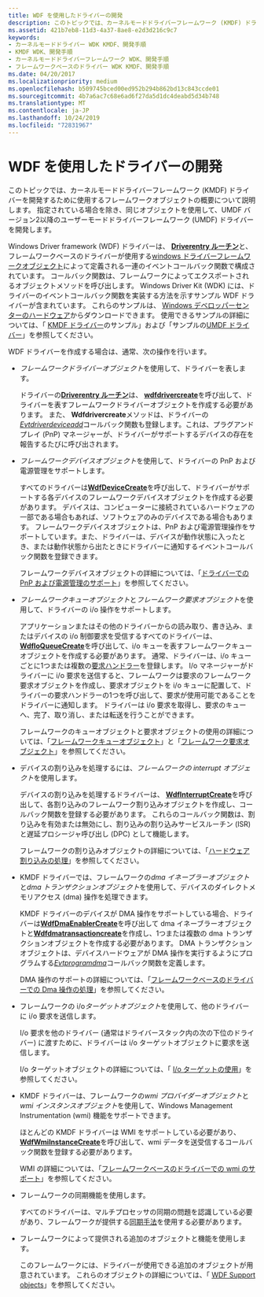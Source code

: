```yaml
---
title: WDF を使用したドライバーの開発
description: このトピックでは、カーネルモードドライバーフレームワーク (KMDF) ドライバーを開発するために使用するフレームワークオブジェクトの概要について説明します。
ms.assetid: 421b7eb8-11d3-4a37-8ae8-e2d3d216c9c7
keywords:
- カーネルモードドライバー WDK KMDF、開発手順
- KMDF WDK、開発手順
- カーネルモードドライバーフレームワーク WDK、開発手順
- フレームワークベースのドライバー WDK KMDF、開発手順
ms.date: 04/20/2017
ms.localizationpriority: medium
ms.openlocfilehash: b509745bced00ed952b294b862bd13c843ccde01
ms.sourcegitcommit: 4b7a6ac7c68e6ad6f27da5d1dc4deabd5d34b748
ms.translationtype: MT
ms.contentlocale: ja-JP
ms.lasthandoff: 10/24/2019
ms.locfileid: "72831967"
---
```

# <a name="using-wdf-to-develop-a-driver"></a>WDF を使用したドライバーの開発


このトピックでは、カーネルモードドライバーフレームワーク (KMDF) ドライバーを開発するために使用するフレームワークオブジェクトの概要について説明します。 指定されている場合を除き、同じオブジェクトを使用して、UMDF バージョン2以降のユーザーモードドライバーフレームワーク (UMDF) ドライバーを開発します。

Windows Driver framework (WDF) ドライバーは、 [**Driverentry ルーチン**](https://docs.microsoft.com/windows-hardware/drivers/wdf/driverentry-for-kmdf-drivers)と、フレームワークベースのドライバーが使用する[windows ドライバーフレームワークオブジェクト](wdf-objects.md)によって定義される一連のイベントコールバック関数で構成されています。 コールバック関数は、フレームワークによってエクスポートされるオブジェクトメソッドを呼び出します。 Windows Driver Kit (WDK) には、ドライバーのイベントコールバック関数を実装する方法を示すサンプル WDF ドライバーが含まれています。 これらのサンプルは、 [Windows デベロッパーセンターのハードウェア](https://go.microsoft.com/fwlink/p/?linkid=256387)からダウンロードできます。 使用できるサンプルの詳細については、「 [KMDF ドライバー](sample-kmdf-drivers.md)のサンプル」および「サンプルの[UMDF ドライバー](sample-umdf-drivers.md)」を参照してください。

WDF ドライバーを作成する場合は、通常、次の操作を行います。

-   *フレームワークドライバーオブジェクト*を使用して、ドライバーを表します。

    ドライバーの[**Driverentry ルーチン**](https://docs.microsoft.com/windows-hardware/drivers/wdf/driverentry-for-kmdf-drivers)は、 [**wdfdrivercreate**](https://docs.microsoft.com/windows-hardware/drivers/ddi/wdfdriver/nf-wdfdriver-wdfdrivercreate)を呼び出して、ドライバーを表すフレームワークドライバーオブジェクトを作成する必要があります。 また、 **Wdfdrivercreate**メソッドは、ドライバーの[*Evtdriverdeviceadd*](https://docs.microsoft.com/windows-hardware/drivers/ddi/wdfdriver/nc-wdfdriver-evt_wdf_driver_device_add)コールバック関数も登録します。これは、プラグアンドプレイ (PnP) マネージャーが、ドライバーがサポートするデバイスの存在を報告するたびに呼び出されます。

-   *フレームワークデバイスオブジェクト*を使用して、ドライバーの PnP および電源管理をサポートします。

    すべてのドライバーは[**WdfDeviceCreate**](https://docs.microsoft.com/windows-hardware/drivers/ddi/wdfdevice/nf-wdfdevice-wdfdevicecreate)を呼び出して、ドライバーがサポートする各デバイスのフレームワークデバイスオブジェクトを作成する必要があります。 デバイスは、コンピューターに接続されているハードウェアの一部である場合もあれば、ソフトウェアのみのデバイスである場合もあります。 フレームワークデバイスオブジェクトは、PnP および電源管理操作をサポートしています。また、ドライバーは、デバイスが動作状態に入ったとき、または動作状態から出たときにドライバーに通知するイベントコールバック関数を登録できます。

    フレームワークデバイスオブジェクトの詳細については、「[ドライバーでの PnP および電源管理のサポート](supporting-pnp-and-power-management-in-your-driver.md)」を参照してください。

-   *フレームワークキューオブジェクト*と*フレームワーク要求オブジェクト*を使用して、ドライバーの i/o 操作をサポートします。

    アプリケーションまたはその他のドライバーからの読み取り、書き込み、またはデバイスの i/o 制御要求を受信するすべてのドライバーは、 [**WdfIoQueueCreate**](https://docs.microsoft.com/windows-hardware/drivers/ddi/wdfio/nf-wdfio-wdfioqueuecreate)を呼び出して、i/o キューを表すフレームワークキューオブジェクトを作成する必要があります。 通常、ドライバーは、i/o キューごとに1つまたは複数の[要求ハンドラー](request-handlers.md)を登録します。 I/o マネージャーがドライバーに i/o 要求を送信すると、フレームワークは要求のフレームワーク要求オブジェクトを作成し、要求オブジェクトを i/o キューに配置して、ドライバーの要求ハンドラーの1つを呼び出して、要求が使用可能であることをドライバーに通知します。 ドライバーは i/o 要求を取得し、要求のキューへ、完了、取り消し、または転送を行うことができます。

    フレームワークのキューオブジェクトと要求オブジェクトの使用の詳細については、「[フレームワークキューオブジェクト](framework-queue-objects.md)」と「[フレームワーク要求オブジェクト](framework-request-objects.md)」を参照してください。

-   デバイスの割り込みを処理するには、*フレームワークの interrupt オブジェクト*を使用します。

    デバイスの割り込みを処理するドライバーは、 [**WdfInterruptCreate**](https://docs.microsoft.com/windows-hardware/drivers/ddi/wdfinterrupt/nf-wdfinterrupt-wdfinterruptcreate)を呼び出して、各割り込みのフレームワーク割り込みオブジェクトを作成し、コールバック関数を登録する必要があります。 これらのコールバック関数は、割り込みを有効または無効にし、割り込みの割り込みサービスルーチン (ISR) と遅延プロシージャ呼び出し (DPC) として機能します。

    フレームワークの割り込みオブジェクトの詳細については、「[ハードウェア割り込みの処理](handling-hardware-interrupts.md)」を参照してください。

-   KMDF ドライバーでは、フレームワークの*dma イネーブラーオブジェクト*と*dma トランザクションオブジェクト*を使用して、デバイスのダイレクトメモリアクセス (dma) 操作を処理できます。

    KMDF ドライバーのデバイスが DMA 操作をサポートしている場合、ドライバーは[**WdfDmaEnablerCreate**](https://docs.microsoft.com/windows-hardware/drivers/ddi/wdfdmaenabler/nf-wdfdmaenabler-wdfdmaenablercreate)を呼び出して dma イネーブラーオブジェクトと[**Wdfdmatransactioncreate**](https://docs.microsoft.com/windows-hardware/drivers/ddi/wdfdmatransaction/nf-wdfdmatransaction-wdfdmatransactioncreate)を作成し、1つまたは複数の dma トランザクションオブジェクトを作成する必要があります。 DMA トランザクションオブジェクトは、デバイスハードウェアが DMA 操作を実行するようにプログラムする[*Evtprogramdma*](https://docs.microsoft.com/windows-hardware/drivers/ddi/wdfdmatransaction/nc-wdfdmatransaction-evt_wdf_program_dma)コールバック関数を定義します。

    DMA 操作のサポートの詳細については、「[フレームワークベースのドライバーでの Dma 操作の処理](handling-dma-operations-in-kmdf-drivers.md)」を参照してください。

-   フレームワークの i/o*ターゲットオブジェクト*を使用して、他のドライバーに i/o 要求を送信します。

    I/o 要求を他のドライバー (通常はドライバースタック内の次の下位のドライバー) に渡すために、ドライバーは i/o ターゲットオブジェクトに要求を送信します。

    I/o ターゲットオブジェクトの詳細については、「 [I/o ターゲットの使用](using-i-o-targets.md)」を参照してください。

-   KMDF ドライバーは、フレームワークの*wmi プロバイダーオブジェクト*と*wmi インスタンスオブジェクト*を使用して、Windows Management Instrumentation (wmi) 機能をサポートできます。

    ほとんどの KMDF ドライバーは WMI をサポートしている必要があり、 [**WdfWmiInstanceCreate**](https://docs.microsoft.com/windows-hardware/drivers/ddi/wdfwmi/nf-wdfwmi-wdfwmiinstancecreate)を呼び出して、wmi データを送受信するコールバック関数を登録する必要があります。

    WMI の詳細については、「[フレームワークベースのドライバーでの wmi のサポート](supporting-wmi-in-kmdf-drivers.md)」を参照してください。

-   フレームワークの同期機能を使用します。

    すべてのドライバーは、マルチプロセッサの同期の問題を認識している必要があり、フレームワークが提供する[同期手法](synchronization-techniques-for-wdf-drivers.md)を使用する必要があります。

-   フレームワークによって提供される追加のオブジェクトと機能を使用します。

    このフレームワークには、ドライバーが使用できる追加のオブジェクトが用意されています。 これらのオブジェクトの詳細については、「 [WDF Support objects](wdf-support-objects.md)」を参照してください。

 

 





